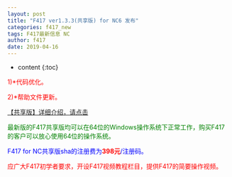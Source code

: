 ```yaml
---
layout: post
title: "F417 ver1.3.3(共享版) for NC6 发布"
categories: f417_new
tags: F417最新信息 NC
author: f417
date: 2019-04-16
---
```


* content
{:toc}



<p><font color="red">1)*代码优化。</font></p>

<p><font color="red">2)*帮助文件更新。</font></p>


[【共享版】详细介绍，请点击](/blog/f417_nc6_share)

<p><font color="green">最新版的F417共享版均可以在64位的Windows操作系统下正常工作，购买F417的客户可以放心使用64位的操作系统。</font></p>

<p><font color="blue">F417 for NC共享版sha的注册费为<font color="red"><b>398元</b></font>/注册码。</font></p>

<p><font color="red">应广大F417初学者要求，开设F417视频教程栏目，提供F417的简要操作视频。</font></p>

